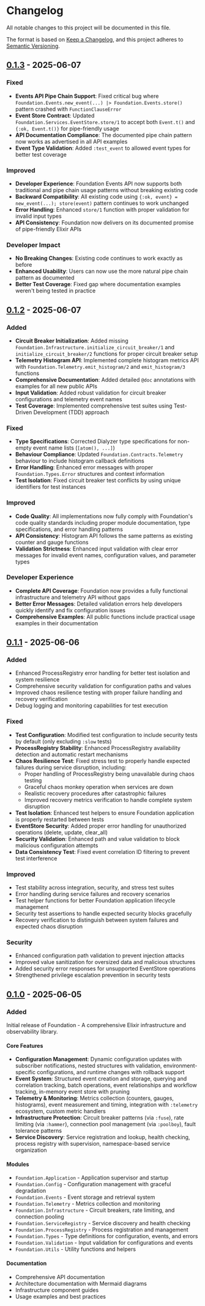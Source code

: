 # Changelog

All notable changes to this project will be documented in this file.

The format is based on [Keep a Changelog](https://keepachangelog.com/en/1.0.0/),
and this project adheres to [Semantic Versioning](https://semver.org/spec/v2.0.0.html).

## [0.1.3] - 2025-06-07

### Fixed
- **Events API Pipe Chain Support**: Fixed critical bug where `Foundation.Events.new_event(...) |> Foundation.Events.store()` pattern crashed with `FunctionClauseError`
- **Event Store Contract**: Updated `Foundation.Services.EventStore.store/1` to accept both `Event.t()` and `{:ok, Event.t()}` for pipe-friendly usage
- **API Documentation Compliance**: The documented pipe chain pattern now works as advertised in all API examples
- **Event Type Validation**: Added `:test_event` to allowed event types for better test coverage

### Improved
- **Developer Experience**: Foundation Events API now supports both traditional and pipe chain usage patterns without breaking existing code
- **Backward Compatibility**: All existing code using `{:ok, event} = new_event(...); store(event)` pattern continues to work unchanged
- **Error Handling**: Enhanced `store/1` function with proper validation for invalid input types
- **API Consistency**: Foundation now delivers on its documented promise of pipe-friendly Elixir APIs

### Developer Impact
- **No Breaking Changes**: Existing code continues to work exactly as before
- **Enhanced Usability**: Users can now use the more natural pipe chain pattern as documented
- **Better Test Coverage**: Fixed gap where documentation examples weren't being tested in practice

## [0.1.2] - 2025-06-07

### Added
- **Circuit Breaker Initialization**: Added missing `Foundation.Infrastructure.initialize_circuit_breaker/1` and `initialize_circuit_breaker/2` functions for proper circuit breaker setup
- **Telemetry Histogram API**: Implemented complete histogram metrics API with `Foundation.Telemetry.emit_histogram/2` and `emit_histogram/3` functions
- **Comprehensive Documentation**: Added detailed `@doc` annotations with examples for all new public APIs
- **Input Validation**: Added robust validation for circuit breaker configurations and telemetry event names
- **Test Coverage**: Implemented comprehensive test suites using Test-Driven Development (TDD) approach

### Fixed
- **Type Specifications**: Corrected Dialyzer type specifications for non-empty event name lists (`[atom(), ...]`)
- **Behaviour Compliance**: Updated `Foundation.Contracts.Telemetry` behaviour to include histogram callback definitions
- **Error Handling**: Enhanced error messages with proper `Foundation.Types.Error` structures and context information
- **Test Isolation**: Fixed circuit breaker test conflicts by using unique identifiers for test instances

### Improved
- **Code Quality**: All implementations now fully comply with Foundation's code quality standards including proper module documentation, type specifications, and error handling patterns
- **API Consistency**: Histogram API follows the same patterns as existing counter and gauge functions
- **Validation Strictness**: Enhanced input validation with clear error messages for invalid event names, configuration values, and parameter types

### Developer Experience
- **Complete API Coverage**: Foundation now provides a fully functional infrastructure and telemetry API without gaps
- **Better Error Messages**: Detailed validation errors help developers quickly identify and fix configuration issues
- **Comprehensive Examples**: All public functions include practical usage examples in their documentation

## [0.1.1] - 2025-06-06

### Added
- Enhanced ProcessRegistry error handling for better test isolation and system resilience
- Comprehensive security validation for configuration paths and values
- Improved chaos resilience testing with proper failure handling and recovery verification
- Debug logging and monitoring capabilities for test execution

### Fixed
- **Test Configuration**: Modified test configuration to include security tests by default (only excluding `:slow` tests)
- **ProcessRegistry Stability**: Enhanced ProcessRegistry availability detection and automatic restart mechanisms
- **Chaos Resilience Test**: Fixed stress test to properly handle expected failures during service disruption, including:
  - Proper handling of ProcessRegistry being unavailable during chaos testing
  - Graceful chaos monkey operation when services are down
  - Realistic recovery procedures after catastrophic failures
  - Improved recovery metrics verification to handle complete system disruption
- **Test Isolation**: Enhanced test helpers to ensure Foundation application is properly restarted between tests
- **EventStore Security**: Added proper error handling for unauthorized operations (delete, update, clear_all)
- **Security Validation**: Enhanced path and value validation to block malicious configuration attempts
- **Data Consistency Test**: Fixed event correlation ID filtering to prevent test interference

### Improved
- Test stability across integration, security, and stress test suites
- Error handling during service failures and recovery scenarios
- Test helper functions for better Foundation application lifecycle management
- Security test assertions to handle expected security blocks gracefully
- Recovery verification to distinguish between system failures and expected chaos disruption

### Security
- Enhanced configuration path validation to prevent injection attacks
- Improved value sanitization for oversized data and malicious structures
- Added security error responses for unsupported EventStore operations
- Strengthened privilege escalation prevention in security tests

## [0.1.0] - 2025-06-05

### Added

Initial release of Foundation - A comprehensive Elixir infrastructure and observability library.

#### Core Features
- **Configuration Management**: Dynamic configuration updates with subscriber notifications, nested structures with validation, environment-specific configurations, and runtime changes with rollback support
- **Event System**: Structured event creation and storage, querying and correlation tracking, batch operations, event relationships and workflow tracking, in-memory event store with pruning
- **Telemetry & Monitoring**: Metrics collection (counters, gauges, histograms), event measurement and timing, integration with `:telemetry` ecosystem, custom metric handlers
- **Infrastructure Protection**: Circuit breaker patterns (via `:fuse`), rate limiting (via `:hammer`), connection pool management (via `:poolboy`), fault tolerance patterns
- **Service Discovery**: Service registration and lookup, health checking, process registry with supervision, namespace-based service organization

#### Modules
- `Foundation.Application` - Application supervisor and startup
- `Foundation.Config` - Configuration management with graceful degradation
- `Foundation.Events` - Event storage and retrieval system
- `Foundation.Telemetry` - Metrics collection and monitoring
- `Foundation.Infrastructure` - Circuit breakers, rate limiting, and connection pooling
- `Foundation.ServiceRegistry` - Service discovery and health checking
- `Foundation.ProcessRegistry` - Process registration and management
- `Foundation.Types` - Type definitions for configuration, events, and errors
- `Foundation.Validation` - Input validation for configurations and events
- `Foundation.Utils` - Utility functions and helpers

#### Documentation
- Comprehensive API documentation
- Architecture documentation with Mermaid diagrams
- Infrastructure component guides
- Usage examples and best practices

[0.1.3]: https://github.com/nshkrdotcom/foundation/releases/tag/v0.1.3
[0.1.2]: https://github.com/nshkrdotcom/foundation/releases/tag/v0.1.2
[0.1.1]: https://github.com/nshkrdotcom/foundation/releases/tag/v0.1.1
[0.1.0]: https://github.com/nshkrdotcom/foundation/releases/tag/v0.1.0
